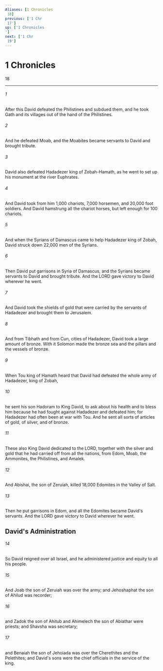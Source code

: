 ```yaml
---
Aliases: [1 Chronicles 18]
previous: ['1 Chr 17']
up: ['1 Chronicles']
next: ['1 Chr 19']
---
```

# 1 Chronicles 18

***
 

###### 1 
After this David defeated the Philistines and subdued them, and he took Gath and its villages out of the hand of the Philistines.  

###### 2 
And he defeated Moab, and the Moabites became servants to David and brought tribute.  

###### 3 
David also defeated Hadadezer king of Zobah-Hamath, as he went to set up his monument at the river Euphrates.  

###### 4 
And David took from him 1,000 chariots, 7,000 horsemen, and 20,000 foot soldiers. And David hamstrung all the chariot horses, but left enough for 100 chariots.  

###### 5 
And when the Syrians of Damascus came to help Hadadezer king of Zobah, David struck down 22,000 men of the Syrians.  

###### 6 
Then David put garrisons in Syria of Damascus, and the Syrians became servants to David and brought tribute. And the LORD gave victory to David wherever he went.  

###### 7 
And David took the shields of gold that were carried by the servants of Hadadezer and brought them to Jerusalem.  

###### 8 
And from Tibhath and from Cun, cities of Hadadezer, David took a large amount of bronze. With it Solomon made the bronze sea and the pillars and the vessels of bronze.  

###### 9 
When Tou king of Hamath heard that David had defeated the whole army of Hadadezer, king of Zobah,  

###### 10 
he sent his son Hadoram to King David, to ask about his health and to bless him because he had fought against Hadadezer and defeated him; for Hadadezer had often been at war with Tou. And he sent all sorts of articles of gold, of silver, and of bronze.  

###### 11 
These also King David dedicated to the LORD, together with the silver and gold that he had carried off from all the nations, from Edom, Moab, the Ammonites, the Philistines, and Amalek.  

###### 12 
And Abishai, the son of Zeruiah, killed 18,000 Edomites in the Valley of Salt.  

###### 13 
Then he put garrisons in Edom, and all the Edomites became David's servants. And the LORD gave victory to David wherever he went.  ## David's Administration  

###### 14 
So David reigned over all Israel, and he administered justice and equity to all his people.  

###### 15 
And Joab the son of Zeruiah was over the army; and Jehoshaphat the son of Ahilud was recorder;  

###### 16 
and Zadok the son of Ahitub and Ahimelech the son of Abiathar were priests; and Shavsha was secretary;  

###### 17 
and Benaiah the son of Jehoiada was over the Cherethites and the Pelethites; and David's sons were the chief officials in the service of the king.
